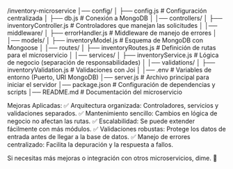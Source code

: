 /inventory-microservice
│── config/
│   ├── config.js          # Configuración centralizada
│   ├── db.js              # Conexión a MongoDB
│
│── controllers/
│   ├── inventoryController.js  # Controladores que manejan las solicitudes
│
│── middleware/
│   ├── errorHandler.js     # Middleware de manejo de errores
│
│── models/
│   ├── inventoryModel.js   # Esquema de MongoDB con Mongoose
│
│── routes/
│   ├── inventoryRoutes.js  # Definición de rutas para el microservicio
│
│── services/
│   ├── inventoryService.js # Lógica de negocio (separación de responsabilidades)
│
│── validations/
│   ├── inventoryValidation.js # Validaciones con Joi
│
│── .env                    # Variables de entorno (Puerto, URI MongoDB)
│── server.js                # Archivo principal para iniciar el servidor
│── package.json             # Configuración de dependencias y scripts
│── README.md                # Documentación del microservicio


Mejoras Aplicadas:
✅ Arquitectura organizada: Controladores, servicios y validaciones separados.
✅ Mantenimiento sencillo: Cambios en lógica de negocio no afectan las rutas.
✅ Escalabilidad: Se puede extender fácilmente con más módulos.
✅ Validaciones robustas: Protege los datos de entrada antes de llegar a la base de datos.
✅ Manejo de errores centralizado: Facilita la depuración y la respuesta a fallos.

Si necesitas más mejoras o integración con otros microservicios, dime. 🚀







